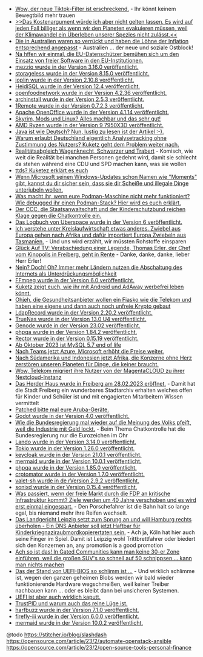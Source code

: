 * [Wow, der neue Tiktok-Filter ist erschreckend.](http://blog.fefe.de/?ts=9d05799f) - Ihr könnt keinem Bewegtbild mehr trauen
* [>>Das Kostenargument würde ich aber nicht gelten lassen. Es wird auf jeden Fall billiger als wenn wir den Planeten evakuieren müssen, weil der Klimawandel ein Überleben unserer Spezies nicht zulässt.<<](http://blog.fefe.de/?ts=9d063859)
* [Die in Australien waren so verrückt und haben die Löhne der Inflation entsprechend angepasst](http://blog.fefe.de/?ts=9d060470) - Australien ... der neue und soziale Ostblock!
* [Na hffen wir einmal, die EU-Datenschützer bemühen sich um den Einsatz von freier Software in den EU-Institutionen.](https://www.borncity.com/blog/2023/02/27/eu-datenschtzer-will-open-source-in-eu-institutionen-erleichtern/)
* [mezzio wurde in der Version 3.16.0 veröffentlicht.](https://github.com/mezzio/mezzio/releases/tag/3.16.0)
* [storageless wurde in der Version 8.15.0 veröffentlicht.](https://github.com/psr7-sessions/storageless/releases/tag/8.15.0)
* [joplin wurde in der Version 2.10.8 veröffentlicht.](https://github.com/laurent22/joplin/releases/tag/v2.10.8)
* [HeidiSQL wurde in der Version 12.4 veröffentlicht.](https://github.com/HeidiSQL/HeidiSQL/releases/tag/12.4)
* [openfoodnetwork wurde in der Version 4.2.36 veröffentlicht.](https://github.com/openfoodfoundation/openfoodnetwork/releases/tag/v4.2.36)
* [archinstall wurde in der Version 2.5.3 veröffentlicht.](https://github.com/archlinux/archinstall/releases/tag/v2.5.3)
* [1Remote wurde in der Version 0.7.2.3 veröffentlicht.](https://github.com/1Remote/1Remote/releases/tag/0.7.2.3)
* [Apache OpenOffice wurde in der Version 4.1.14 veröffentlicht.](https://www.phoronix.com/news/Apache-OpenOffice-4.1.14)
* [Skyrim, Mods und Linux? Alles machbar und das sehr gut!](https://www.onli-blogging.de/2241/Skyrim-mit-Mods-unter-Linux.html)
* [AMD Ryzen wurde in der Version 9 7950X3D veröffentlicht.](http://www.3dcenter.org/news/amd-ryzen-9-7950x3d-die-launch-reviews-gehen-online)
* [Java ist wie Deutsch? Nun, lustig zu lesen ist der Artikel :-).](https://www.opensourcerers.org/2023/02/27/why-java-is-like-german/)
* [Warum erlaubt Deutschland eigentlich Analysetracking ohne Zustimmung des Nutzers? Kuketz geht dem Problem weiter nach.](https://www.kuketz-blog.de/wer-erlaubt-analysetracking-in-deutschland-und-europa-das-ttdsg-teil2/)
* [Realitätsabgleich Wagenknecht, Schwarzer und Trabert](http://blog.fefe.de/?ts=9d025397) - Komisch, wie weit die Realität bei manchen Personen gedehnt wird, damit sie schlecht da stehen während eine CDU und SPD machen kann, was sie wollen
* [ttds? Kuketez erklärt es euch](https://www.kuketz-blog.de/wissen-ist-macht-das-grosse-wissensdossier-zu-%c2%a725-ttdsg-das-ttdsg-teil1/)
* [Wenn Microsoft seinen Windows-Updates schon Namen wie "Moments" gibt, kannst du dir sicher sein, dass sie dir Scheiße und illegale Dinge unterjubeln wollen.](https://www.borncity.com/blog/2023/03/01/windows-11-22h2-moments-2-update-bringt-microsofts-ki-gesttztes-bing-und-weitere-neuerungen/)
* [Was macht ihr, wenn eure Podman-Maschine nicht mehr funktioniert? Wie debugged ihr einen Podman-Stack? Hier wird es euch erklärt.](https://blog.podman.io/2023/02/troubleshooting-podman-machine/)
* [Der CCC, die Staatsanwaltschaft und der Kinderschutzbund reichen Klage gegen die Chatkontrolle ein.](https://www.ccc.de/de/updates/2023/chatkontrolle-anhoerung)
* [Das Logbuch von Uberspace wurde in der Version 6 veröffentlicht.](https://blog.uberspace.de/ll-6-liebes-logbuch/)
* [Ich verstehe unter Kreislaufwirtschaft etwas anderes. Zwiebel aus Europa gehen nach Afrika und dafür importiert Europa Zwiebeln aus Tasmanien.](https://netzfrauen.org/2023/02/28/foodcrisis-2/) - Und uns wird erzählt, wir müssten Rohstoffe einsparen
* [Glück Auf TV: Verabschiedung einer Legende, Thomas Erler, der Chef vom Kinopolis in Freiberg, geht in Rente](https://www.youtube.com/watch?v=ke0VowITZiM) - Danke, danke, danke, lieber Herr Erler!
* [Nein? Doch! Oh? Immer mehr Ländern nutzen die Abschaltung des Internets als Unterdrückungsmöglichkeit](https://netzpolitik.org/2023/jahresbericht-von-keepiton-immer-mehr-laender-nutzen-internetabschaltungen-zur-unterdrueckung/)
* [FFmpeg wurde in der Version 6.0 veröffentlicht.](https://www.phoronix.com/news/FFmpeg-6.0-Released)
* [Kuketz zeigt euch, wie ihr mit Android und AdAway werbefrei leben könnt.](https://www.kuketz-blog.de/adaway-werbe-und-trackingfrei-im-android-universum/)
* [Ohjeh, die Gesundheitsanbieter wollen ein Fiasko wie die Telekom und haben eine eigene und dann auch noch unfreie Krypto gebaut](http://blog.fefe.de/?ts=9d00f4d0)
* [LdapRecord wurde in der Version 2.20.2 veröffentlicht.](https://github.com/DirectoryTree/LdapRecord/releases/tag/v2.20.2)
* [TrueNas wurde in der Version 13.0 U4 veröffentlicht.](https://github.com/truenas/documentation/releases/tag/TN13.0-U4)
* [Genode wurde in der Version 23.02 veröffentlicht.](https://github.com/genodelabs/genode/releases/tag/23.02)
* [phpqa wurde in der Version 1.84.2 veröffentlicht.](https://github.com/jakzal/phpqa/releases/tag/v1.84.2)
* [Rector wurde in der Version 0.15.19 veröffentlicht.](https://github.com/rectorphp/rector/releases/tag/0.15.19)
* [Ab Oktober 2023 ist MySQL 5.7 end of life](https://www.percona.com/blog/mysql-5-7-end-of-life-six-months-away-switch-to-percona-server-for-mysql-today/)
* [Nach Teams jetzt Azure, Microsoft erhöht die Preise weiter.](https://www.windowspro.de/news/microsoft-erhoeht-preise-fuer-azure-um-11-prozent/05320.html?utm_source=WindowsPro&utm_medium=rss&utm_campaign=Feed)
* [Nach Südamerika und Indonesien jetzt Afrika, die Konzerne ohne Herz zerstören unseren Planeten für Dinge, die keiner braucht.](https://netzfrauen.org/2023/03/01/africa-12-2/)
* [Wow, Telekom migriert ihre Nutzer von der MagentaCLOUD zu ihrer Nextcloud-Instanz](https://nextcloud.com/blog/deutsche-telekom-migrates-millions-of-magentacloud-users-to-nextcloud/)
* [Das Herder Haus wurde in Freiberg am 28.02.2023 eröffnet.](https://www.mdr.de/video/mdr-videos/a/video-700776.html) - Damit hat die Stadt Freiberg ein wunderbares Stadtarchiv erhalten welches offen für Kinder und Schüler ist und mit engagierten Mitarbeitern Wissen vermittelt
* [Patched bitte mal eure Aruba-Geräte.](https://www.bleepingcomputer.com/news/security/aruba-networks-fixes-six-critical-vulnerabilities-in-arubaos/)
* [Godot wurde in der Version 4.0 veröffentlicht.](https://lwn.net/Articles/924814/)
* [Wie die Bundesregierung mal wieder auf die Meinung des Volks pfeift, weil die Industrie mit Geld lockt.](https://www.patrick-breyer.de/chatkontrolle-anhoerung-warnungen-von-allen-seiten-aber-bundesregierung-sieht-zerstoerung-des-digitalen-briefgeheimnisses-zu/) - Beim Thema Chatkontrolle hat die Bundesregierung nur die Eurozeichen im Ohr
* [Lando wurde in der Version 3.14.0 veröffentlicht.](https://github.com/lando/lando/releases/tag/v3.14.0)
* [Tokio wurde in der Version 1.26.0 veröffentlicht.](https://github.com/tokio-rs/tokio/releases/tag/tokio-1.26.0)
* [keycloak wurde in der Version 21.0.1 veröffentlicht.](https://github.com/keycloak/keycloak/releases/tag/21.0.1)
* [mermaid wurde in der Version 10.0.1 veröffentlicht.](https://github.com/mermaid-js/mermaid/releases/tag/v10.0.1)
* [phpqa wurde in der Version 1.85.0 veröffentlicht.](https://github.com/jakzal/phpqa/releases/tag/v1.85.0)
* [crptomator wurde in der Version 1.7.0 veröffentlicht.](https://github.com/cryptomator/cryptomator/releases/tag/1.7.0)
* [valet-sh wurde in de rVersion 2.9.2 veröffentlicht.](https://github.com/valet-sh/valet-sh/releases/tag/2.9.2)
* [sonixd wurde in der Version 0.15.4 veröffentlicht.](https://github.com/jeffvli/sonixd/releases/tag/v0.15.4)
* [Was passiert, wenn der freie Markt durch die FDP an kritische Infrastruktur kommt? Ziele werden um 40 Jahre verschoben und es wird erst einmal eingespart.](http://blog.fefe.de/?ts=9afe11cd) - Den Porschefahrer ist die Bahn halt so lange egal, bis niemand mehr ihre Reifen wechselt.
* [Das Landgericht Leipzig setzt zum Sprung an und will Hamburg rechts überholen - Ein DNS Anbieter soll jetzt Haftbar für Kinderkriegnaziraubmordkopierertaten sein.](http://blog.fefe.de/?ts=9afe737e) - Ach ja, Köln hat hier auch seine Finger im Spiel. Damit ist Leipzig wohl Trittbrettfahrer oder biedert sich den Konzernen an, any promotion is a good promotion
* [Ach so ist das! In Gated Communities kann man keine 30-er Zone einführen, weil die großen SUV's so schnell auf 50 schnippsen ... kann man nichts machen](http://blog.fefe.de/?ts=9afe5ac7)
* [Das der Stand von UEFI-BIOS so schlimm ist ...](http://blog.fefe.de/?ts=9afe6091) - Und wirklich schlimme ist, wegen den ganzen geheimen Blobs werden wir bald wieder funktionierende Hardware wegschmeißen, weil keiner Treiber nachbauen kann ... oder es bleibt dann bei unsicheren Systemen.
* [UEFI ist aber auch wirklich kaputt.](http://blog.fefe.de/?ts=9afe58d4)
* [TrustPID und warum auch das reine Lüge ist.](https://www.kuketz-blog.de/datenschutz-trustpid-in-drei-schritten-deaktivieren/)
* [harfbuzz wurde in der Version 7.1.0 veröffentlicht.](https://github.com/harfbuzz/harfbuzz/releases/tag/7.1.0)
* [firefly-iii wurde in der Version 6.0.0 veröffentlicht.](https://github.com/firefly-iii/firefly-iii/releases/tag/v6.0.0)
* [mermaid wurde in der Version 10.0.2 veröffentlicht.](https://github.com/mermaid-js/mermaid/releases/tag/v10.0.2)

@todo
https://stitcher.io/blog/slashdash
https://opensource.com/article/23/2/automate-openstack-ansible
https://opensource.com/article/23/2/open-source-tools-personal-finance
